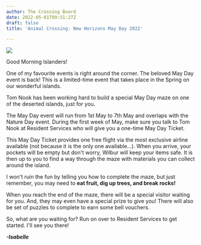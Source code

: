 ```yaml
---
author: The Crossing Board
date: 2022-05-01T09:51:27Z
draft: false
title: 'Animal Crossing: New Horizons May Day 2022'

---
```

![](/images/news/isabelle.png)

Good Morning Islanders!

One of my favourite events is right around the corner. The beloved May Day event is back! This is a limited-time event that takes place in the Spring on our wonderful islands.

Tom Nook has been working hard to build a special May Day maze on one of the deserted islands, just for you.

The May Day event will run from 1st May to 7th May and overlaps with the Nature Day event. During the first week of May, make sure you talk to Tom Nook at Resident Services who will give you a one-time May Day Ticket.

This May Day Ticket provides one free flight via the most exclusive airline available (not because it is the only one available...). When you arrive, your pockets will be empty but don't worry, Wilbur will keep your items safe. It is then up to you to find a way through the maze with materials you can collect around the island. 

I won't ruin the fun by telling you how to complete the maze, but just remember, you may need to **eat fruit, dig up trees, and break rocks!** 

When you reach the end of the maze, there will be a special visitor waiting for you. And, they may even have a special prize to give you! There will also be set of puzzles to complete to earn some bell vouchers.

So, what are you waiting for? Run on over to Resident Services to get started. I'll see you there!

**_-Isabelle_**